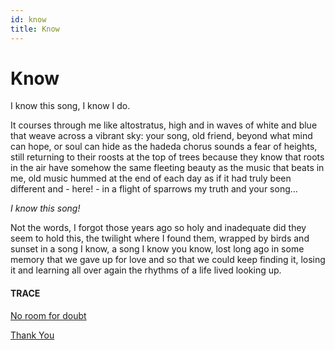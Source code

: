 ```yaml
---
id: know
title: Know  
---
```


# Know 

I know this song, I know I do.

It courses through me like altostratus,
high and in waves of white and blue
that weave across a vibrant sky:
your song, old friend,
beyond what mind can hope,
or soul can hide 
as the hadeda chorus 
sounds a fear of heights, 
still returning to their roosts 
at the top of trees
because they know
that roots in the air 
have somehow the same 
fleeting beauty
as the music that beats in me,
old music hummed 
at the end of each day
as if it had truly been different
and - here! - in a flight of sparrows
my truth and your song…

_I know this song!_

Not the words, 
I forgot those years ago
so holy and inadequate 
did they seem
to hold this,
the twilight where I found them,
wrapped by birds and sunset
in a song I know, 
a song I know you know,
lost long ago in some memory
that we gave up for love
and so that we could keep finding it,
losing it 
and learning all over again
the rhythms of a life 
lived looking up.


#### TRACE

[No room for doubt](https://www.youtube.com/watch?v=f845_v41YFo "Lianne la Havas")

[Thank You](https://www.youtube.com/watch?v=IZeWPScnolo "What is your measure?")
